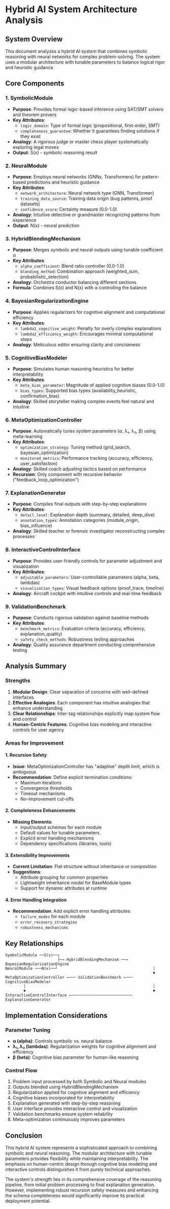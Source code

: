 # Hybrid AI System Architecture Analysis

## System Overview

This document analyzes a hybrid AI system that combines symbolic reasoning with neural networks for complex problem-solving. The system uses a modular architecture with tunable parameters to balance logical rigor and heuristic guidance.

## Core Components

### 1. SymbolicModule
- **Purpose**: Provides formal logic-based inference using SAT/SMT solvers and theorem provers
- **Key Attributes**:
  - `logic_domain`: Type of formal logic (propositional, first-order, SMT)
  - `completeness_guarantee`: Whether it guarantees finding solutions if they exist
- **Analogy**: A rigorous judge or master chess player systematically exploring legal moves
- **Output**: S(x) - symbolic reasoning result

### 2. NeuralModule
- **Purpose**: Employs neural networks (GNNs, Transformers) for pattern-based predictions and heuristic guidance
- **Key Attributes**:
  - `network_architecture`: Neural network type (GNN, Transformer)
  - `training_data_source`: Training data origin (bug patterns, proof datasets)
  - `confidence_score`: Certainty measure (0.0-1.0)
- **Analogy**: Intuitive detective or grandmaster recognizing patterns from experience
- **Output**: N(x) - neural prediction

### 3. HybridBlendingMechanism
- **Purpose**: Merges symbolic and neural outputs using tunable coefficient α
- **Key Attributes**:
  - `alpha_coefficient`: Blend ratio controller (0.0-1.0)
  - `blending_method`: Combination approach (weighted_sum, probabilistic_selection)
- **Analogy**: Orchestra conductor balancing different sections
- **Formula**: Combines S(x) and N(x) with α controlling the balance

### 4. BayesianRegularizationEngine
- **Purpose**: Applies regularizers for cognitive alignment and computational efficiency
- **Key Attributes**:
  - `lambda1_cognitive_weight`: Penalty for overly complex explanations
  - `lambda2_efficiency_weight`: Encourages minimal computational steps
- **Analogy**: Meticulous editor ensuring clarity and conciseness

### 5. CognitiveBiasModeler
- **Purpose**: Simulates human reasoning heuristics for better interpretability
- **Key Attributes**:
  - `beta_bias_parameter`: Magnitude of applied cognitive biases (0.0-1.0)
  - `bias_types`: Supported bias types (availability_heuristic, confirmation_bias)
- **Analogy**: Skilled storyteller making complex events feel natural and intuitive

### 6. MetaOptimizationController
- **Purpose**: Automatically tunes system parameters (α, λ₁, λ₂, β) using meta-learning
- **Key Attributes**:
  - `optimization_strategy`: Tuning method (grid_search, bayesian_optimization)
  - `monitored_metrics`: Performance tracking (accuracy, efficiency, user_satisfaction)
- **Analogy**: Skilled coach adjusting tactics based on performance
- **Recursion**: Only component with recursive behavior ("feedback_loop_optimization")

### 7. ExplanationGenerator
- **Purpose**: Compiles final outputs with step-by-step explanations
- **Key Attributes**:
  - `detail_level`: Explanation depth (summary, detailed, deep_dive)
  - `annotation_types`: Annotation categories (module_origin, bias_influence)
- **Analogy**: Skilled teacher or forensic investigator reconstructing complex processes

### 8. InteractiveControlInterface
- **Purpose**: Provides user-friendly controls for parameter adjustment and visualization
- **Key Attributes**:
  - `adjustable_parameters`: User-controllable parameters (alpha, beta, lambdas)
  - `visualization_types`: Visual feedback options (proof_trace, timeline)
- **Analogy**: Aircraft cockpit with intuitive controls and real-time feedback

### 9. ValidationBenchmark
- **Purpose**: Conducts rigorous validation against baseline methods
- **Key Attributes**:
  - `benchmark_metrics`: Evaluation criteria (accuracy, efficiency, explanation_quality)
  - `safety_check_methods`: Robustness testing approaches
- **Analogy**: Quality assurance department conducting comprehensive testing

## Analysis Summary

### Strengths
1. **Modular Design**: Clear separation of concerns with well-defined interfaces
2. **Effective Analogies**: Each component has intuitive analogies that enhance understanding
3. **Clear Relationships**: Inter-tag relationships explicitly map system flow and control
4. **Human-Centric Features**: Cognitive bias modeling and interactive controls for user agency

### Areas for Improvement

#### 1. Recursion Safety
- **Issue**: MetaOptimizationController has "adaptive" depth limit, which is ambiguous
- **Recommendation**: Define explicit termination conditions:
  - Maximum iterations
  - Convergence thresholds
  - Timeout mechanisms
  - No-improvement cut-offs

#### 2. Completeness Enhancements
- **Missing Elements**:
  - Input/output schemas for each module
  - Default values for tunable parameters
  - Explicit error handling mechanisms
  - Dependency specifications (libraries, tools)

#### 3. Extensibility Improvements
- **Current Limitation**: Flat structure without inheritance or composition
- **Suggestions**:
  - Attribute grouping for common properties
  - Lightweight inheritance model for BaseModule types
  - Support for dynamic attributes at runtime

#### 4. Error Handling Integration
- **Recommendation**: Add explicit error handling attributes:
  - `failure_modes` for each module
  - `error_recovery_strategies`
  - `robustness_mechanisms`

## Key Relationships

```
SymbolicModule ──S(x)──┐
                       ├─→ HybridBlendingMechanism ──→ BayesianRegularizationEngine
NeuralModule ───N(x)──┘                                          │
                                                                 ▼
MetaOptimizationController ←─── ValidationBenchmark ←─── CognitiveBiasModeler
        │                                                        │
        ▼                                                        ▼
InteractiveControlInterface ←─────────────────────────── ExplanationGenerator
```

## Implementation Considerations

### Parameter Tuning
- **α (alpha)**: Controls symbolic vs. neural balance
- **λ₁, λ₂ (lambdas)**: Regularization weights for cognitive alignment and efficiency
- **β (beta)**: Cognitive bias parameter for human-like reasoning

### Control Flow
1. Problem input processed by both Symbolic and Neural modules
2. Outputs blended using HybridBlendingMechanism
3. Regularization applied for cognitive alignment and efficiency
4. Cognitive biases incorporated for interpretability
5. Explanation generated with step-by-step reasoning
6. User interface provides interactive control and visualization
7. Validation benchmarks ensure system reliability
8. Meta-optimization continuously improves parameters

## Conclusion

This hybrid AI system represents a sophisticated approach to combining symbolic and neural reasoning. The modular architecture with tunable parameters provides flexibility while maintaining interpretability. The emphasis on human-centric design through cognitive bias modeling and interactive controls distinguishes it from purely technical approaches.

The system's strength lies in its comprehensive coverage of the reasoning pipeline, from initial problem processing to final explanation generation. However, implementing robust recursion safety measures and enhancing the schema completeness would significantly improve its practical deployment potential.